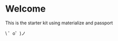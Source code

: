 Welcome 
=========================

This is the starter kit using materialize and passport

\ ゜o゜)ノ
